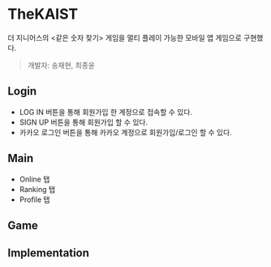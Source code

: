 # TheKAIST

더 지니어스의 <같은 숫자 찾기> 게임을 멀티 플레이 가능한 모바일 앱 게임으로 구현했다.

> 개발자: 송재현, 최종윤

## Login

+ LOG IN 버튼을 통해 회원가입 한 계정으로 접속할 수 있다.
+ SIGN UP 버튼을 통해 회원가입 할 수 있다.
+ 카카오 로그인 버튼을 통해 카카오 계정으로 회원가입/로그인 할 수 있다.

## Main

+ Online 탭
+ Ranking 탭
+ Profile 탭

## Game

## Implementation
